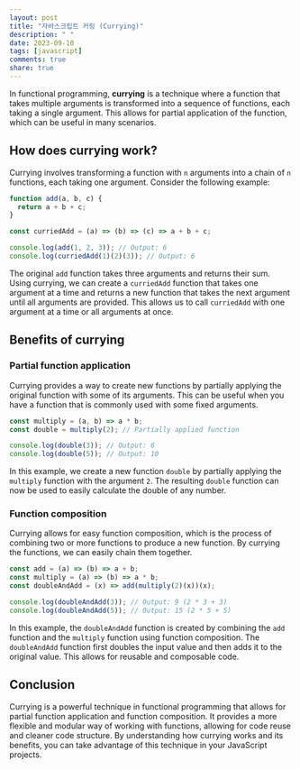 ```yaml
---
layout: post
title: "자바스크립트 커링 (Currying)"
description: " "
date: 2023-09-10
tags: [javascript]
comments: true
share: true
---
```


In functional programming, **currying** is a technique where a function that takes multiple arguments is transformed into a sequence of functions, each taking a single argument. This allows for partial application of the function, which can be useful in many scenarios.

## How does currying work?

Currying involves transforming a function with `n` arguments into a chain of `n` functions, each taking one argument. Consider the following example:

```javascript
function add(a, b, c) {
  return a + b + c;
}

const curriedAdd = (a) => (b) => (c) => a + b + c;

console.log(add(1, 2, 3)); // Output: 6
console.log(curriedAdd(1)(2)(3)); // Output: 6
```

The original `add` function takes three arguments and returns their sum. Using currying, we can create a `curriedAdd` function that takes one argument at a time and returns a new function that takes the next argument until all arguments are provided. This allows us to call `curriedAdd` with one argument at a time or all arguments at once.

## Benefits of currying

### Partial function application

Currying provides a way to create new functions by partially applying the original function with some of its arguments. This can be useful when you have a function that is commonly used with some fixed arguments.

```javascript
const multiply = (a, b) => a * b;
const double = multiply(2); // Partially applied function

console.log(double(3)); // Output: 6
console.log(double(5)); // Output: 10
```

In this example, we create a new function `double` by partially applying the `multiply` function with the argument `2`. The resulting `double` function can now be used to easily calculate the double of any number.

### Function composition

Currying allows for easy function composition, which is the process of combining two or more functions to produce a new function. By currying the functions, we can easily chain them together.

```javascript
const add = (a) => (b) => a + b;
const multiply = (a) => (b) => a * b;
const doubleAndAdd = (x) => add(multiply(2)(x))(x);

console.log(doubleAndAdd(3)); // Output: 9 (2 * 3 + 3)
console.log(doubleAndAdd(5)); // Output: 15 (2 * 5 + 5)
```

In this example, the `doubleAndAdd` function is created by combining the `add` function and the `multiply` function using function composition. The `doubleAndAdd` function first doubles the input value and then adds it to the original value. This allows for reusable and composable code.

## Conclusion

Currying is a powerful technique in functional programming that allows for partial function application and function composition. It provides a more flexible and modular way of working with functions, allowing for code reuse and cleaner code structure. By understanding how currying works and its benefits, you can take advantage of this technique in your JavaScript projects.